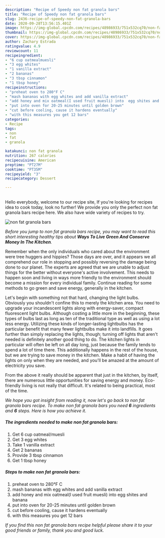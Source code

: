 ```yaml
---
description: "Recipe of Speedy non fat granola bars"
title: "Recipe of Speedy non fat granola bars"
slug: 2436-recipe-of-speedy-non-fat-granola-bars
date: 2020-09-28T13:56:15.401Z
image: https://img-global.cpcdn.com/recipes/48986933/751x532cq70/non-fat-granola-bars-recipe-main-photo.jpg
thumbnail: https://img-global.cpcdn.com/recipes/48986933/751x532cq70/non-fat-granola-bars-recipe-main-photo.jpg
cover: https://img-global.cpcdn.com/recipes/48986933/751x532cq70/non-fat-granola-bars-recipe-main-photo.jpg
author: Zachary Estrada
ratingvalue: 4.9
reviewcount: 11
recipeingredient:
- "6 cup oatmealmuesli"
- "3 egg whites"
- "1 vanilla extract"
- "2 bananas"
- "3 tbsp cinnamon"
- "1 tbsp honey"
recipeinstructions:
- "preheat oven to 280°F C"
- "mash bananas with egg whites and add vanilla extract"
- "add honey and mix oatmeal(I used fruit muesli) into  egg shites and banana"
- "put into oven for 20-25 minutes until golden brown"
- "cut before cooling, cause it hardens eventually"
- "with this measures you get 12 bars"
categories:
- Recipe
tags:
- non
- fat
- granola

katakunci: non fat granola 
nutrition: 267 calories
recipecuisine: American
preptime: "PT27M"
cooktime: "PT35M"
recipeyield: "3"
recipecategory: Dessert

---
```

<br>
Hello everybody, welcome to our recipe site, If you're looking for recipes idea to cook today, look no further! We provide you only the perfect non fat granola bars recipe here. We also have wide variety of recipes to try.
<br>


![non fat granola bars](https://img-global.cpcdn.com/recipes/48986933/751x532cq70/non-fat-granola-bars-recipe-main-photo.jpg)

<i>Before you jump to non fat granola bars recipe, you may want to read this short interesting healthy tips about 
<strong>Ways To Live Green And Conserve Money In The Kitchen</strong>.</i>
</br>

Remember when the only individuals who cared about the environment were tree huggers and hippies? Those days are over, and it appears we all comprehend our role in stopping and possibly reversing the damage being done to our planet. The experts are agreed that we are unable to adjust things for the better without everyone's active involvement. This needs to happen soon and living in ways more friendly to the environment should become a mission for every individual family. Continue reading for some methods to go green and save energy, generally in the kitchen.

Let's begin with something not that hard, changing the light bulbs. Obviously you shouldn't confine this to merely the kitchen area. You need to upgrade your incandescent lights along with energy-saver, compact fluorescent light bulbs. Although costing a little more in the beginning, these types of bulbs last as long as ten of the traditional type as well as using a lot less energy. Utilizing these kinds of longer-lasting lightbulbs has the particular benefit that many fewer lightbulbs make it into landfills. It goes further than simply replacing the lights, though; turning off lights that aren't needed is definitely another good thing to do. The kitchen lights in particular will often be left on all day long, just because the family tends to spend a lot of time there. This additionally happens in the rest of the house, but we are trying to save money in the kitchen. Make a habit of having the lights on only when they are needed, and you'll be amazed at the amount of electricity you save.

From the above it really should be apparent that just in the kitchen, by itself, there are numerous little opportunities for saving energy and money. Eco-friendly living is not really that difficult. It's related to being practical, most of the time.


<i>We hope you got insight from reading it, now let's go back to non fat granola bars recipe. To make non fat granola bars you need <strong>6</strong> ingredients and <strong>6</strong> steps. Here is how you achieve it.
</i>

##### The ingredients needed to make non fat granola bars:

1. Get 6 cup oatmeal/muesli
1. Get 3 egg whites
1. Take 1 vanilla extract
1. Get 2 bananas
1. Provide 3 tbsp cinnamon
1. Get 1 tbsp honey


##### Steps to make non fat granola bars:

1. preheat oven to 280°F C
1. mash bananas with egg whites and add vanilla extract
1. add honey and mix oatmeal(I used fruit muesli) into  egg shites and banana
1. put into oven for 20-25 minutes until golden brown
1. cut before cooling, cause it hardens eventually
1. with this measures you get 12 bars


<i>If you find this non fat granola bars recipe helpful please share it to your good friends or family, thank you and good luck.</i>

